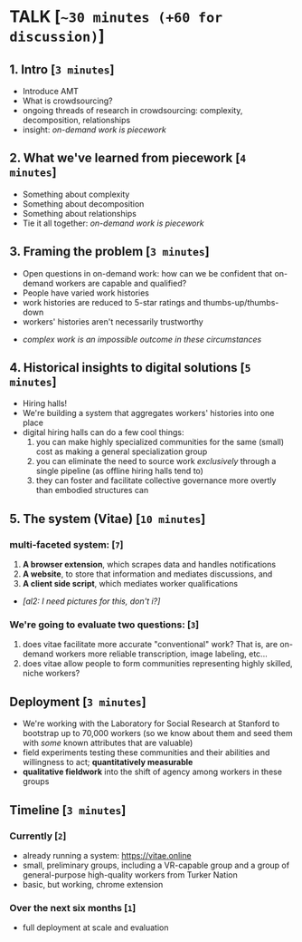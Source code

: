 # TALK [`~30 minutes (+60 for discussion)`]

## 1. Intro [`3 minutes`]
- Introduce AMT
- What is crowdsourcing?
- ongoing threads of research in crowdsourcing: complexity, decomposition, relationships
- insight: _on-demand work is piecework_

## 2. What we've learned from piecework [`4 minutes`]
- Something about complexity
- Something about decomposition
- Something about relationships
- Tie it all together: _on-demand work is piecework_

## 3. Framing the problem [`3 minutes`]
- Open questions in on-demand work: how can we be confident that on-demand workers are capable and qualified?
- People have varied work histories
- work histories are reduced to 5-star ratings and thumbs-up/thumbs-down
- workers' histories aren't necessarily trustworthy
+ _complex work is an impossible outcome in these circumstances_


## 4. Historical insights to digital solutions [`5 minutes`]
- Hiring halls!
- We're building a system that aggregates workers' histories into one place
- digital hiring halls can do a few cool things:
  1. you can make highly specialized communities for the same (small) cost as making a general specialization group
  2. you can eliminate the need to source work _exclusively_ through a single pipeline (as offline hiring halls tend to)
  3. they can foster and facilitate collective governance more overtly than embodied structures can

## 5. The system (Vitae) [`10 minutes`]
### multi-faceted system: [`7`]
1. **A browser extension**, which scrapes data and handles notifications
2. **A website**, to store that information and mediates discussions, and 
3. **A client side script**, which mediates worker qualifications
- _[al2: I need pictures for this, don't i?]_

### We're going to evaluate two questions: [`3`]
1. does vitae facilitate more accurate "conventional" work? That is, are on-demand workers more reliable transcription, image labeling, etc...
2. does vitae allow people to form communities representing highly skilled, niche workers?


## Deployment [`3 minutes`]
- We're working with the Laboratory for Social Research at Stanford to bootstrap up to 70,000 workers (so we know about them and seed them with _some_ known attributes that are valuable)
- field experiments testing these communities and their abilities and willingness to act; **quantitatively measurable**
- **qualitative fieldwork** into the shift of agency among workers in these groups

## Timeline [`3 minutes`]
### Currently [`2`]
- already running a system: https://vitae.online
- small, preliminary groups, including a VR-capable group and a group of general-purpose high-quality workers from Turker Nation
- basic, but working, chrome extension

### Over the next six months [`1`]
- full deployment at scale and evaluation